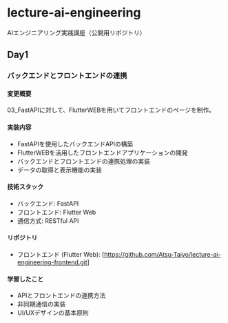 # lecture-ai-engineering
AIエンジニアリング実践講座（公開用リポジトリ）

## Day1
### バックエンドとフロントエンドの連携

#### 変更概要
03_FastAPIに対して、FlutterWEBを用いてフロントエンドのページを制作。

#### 実装内容
- FastAPIを使用したバックエンドAPIの構築
- FlutterWEBを活用したフロントエンドアプリケーションの開発
- バックエンドとフロントエンドの連携処理の実装
- データの取得と表示機能の実装

#### 技術スタック
- バックエンド: FastAPI
- フロントエンド: Flutter Web
- 通信方式: RESTful API

#### リポジトリ
- フロントエンド (Flutter Web): [https://github.com/Atsu-Taiyo/lecture-ai-engineering-frontend.git]

#### 学習したこと
- APIとフロントエンドの連携方法
- 非同期通信の実装
- UI/UXデザインの基本原則

